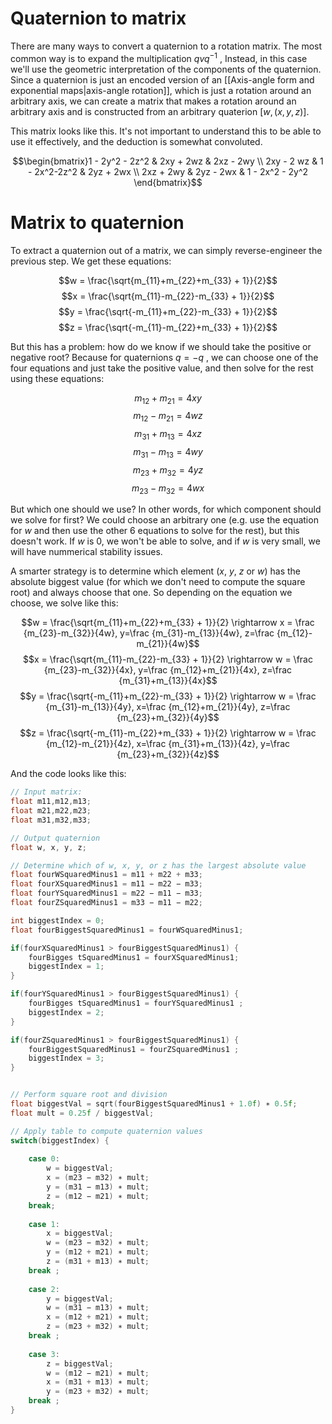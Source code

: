 
# Quaternion to matrix

There are many ways to convert a quaternion to a rotation matrix. The most common way is to expand the multiplication $qvq^{-1}$ , Instead, in this case we'll use the geometric interpretation of the components of the quaternion. Since a quaternion is just an encoded version of an [[Axis-angle form and exponential maps|axis-angle rotation]], which is just a rotation around an arbitrary axis, we can create a matrix that makes a rotation around an arbitrary axis and is constructed from an arbitrary quaterion $[w, (x, y, z)]$. 

This matrix looks like this. It's not important to understand this to be able to use it effectively, and the deduction is somewhat convoluted.

$$\begin{bmatrix}1 - 2y^2 - 2z^2 & 2xy + 2wz & 2xz - 2wy \\ 2xy - 2 wz & 1 - 2x^2-2z^2 & 2yz + 2wx \\ 2xz + 2wy & 2yz - 2wx & 1 - 2x^2 - 2y^2 \end{bmatrix}$$

# Matrix to quaternion

To extract a quaternion out of a matrix, we can simply reverse-engineer the previous step. We get these equations:

$$w = \frac{\sqrt{m_{11}+m_{22}+m_{33} + 1}}{2}$$
$$x = \frac{\sqrt{m_{11}-m_{22}-m_{33} + 1}}{2}$$
$$y = \frac{\sqrt{-m_{11}+m_{22}-m_{33} + 1}}{2}$$
$$z = \frac{\sqrt{-m_{11}-m_{22}+m_{33} + 1}}{2}$$

But this has a problem: how do we know if we should take the positive or negative root? Because for quaternions $q=-q$ , we can choose one of the four equations and just take the positive value, and then solve for the rest using these equations:

$$m_{12} + m_{21} = 4xy$$
$$m_{12} - m_{21} = 4wz$$
$$m_{31} + m_{13} = 4xz$$
$$m_{31} - m_{13} = 4wy$$
$$m_{23} + m_{32} = 4yz$$
$$m_{23} - m_{32} = 4wx$$

But which one should we use? In other words, for which component should we solve for first? We could choose an arbitrary one (e.g. use the equation for $w$ and then use the other 6 equations to solve for the rest), but this doesn't work. If $w$ is 0, we won't be able to solve, and if $w$ is very small, we will have nummerical stability issues. 

A smarter strategy is to determine which element ($x$, $y$, $z$ or $w$) has the absolute biggest value (for which we don't need to compute the square root) and always choose that one. So depending on the equation we choose, we solve like this:

$$w = \frac{\sqrt{m_{11}+m_{22}+m_{33} + 1}}{2} \rightarrow x = \frac {m_{23}-m_{32}}{4w}, y=\frac {m_{31}-m_{13}}{4w}, z=\frac {m_{12}-m_{21}}{4w}$$
$$x = \frac{\sqrt{m_{11}-m_{22}-m_{33} + 1}}{2} \rightarrow w = \frac {m_{23}-m_{32}}{4x}, y=\frac {m_{12}+m_{21}}{4x}, z=\frac {m_{31}+m_{13}}{4x}$$
$$y = \frac{\sqrt{-m_{11}+m_{22}-m_{33} + 1}}{2} \rightarrow w = \frac {m_{31}-m_{13}}{4y}, x=\frac {m_{12}+m_{21}}{4y}, z=\frac {m_{23}+m_{32}}{4y}$$
$$z = \frac{\sqrt{-m_{11}-m_{22}+m_{33} + 1}}{2} \rightarrow w = \frac {m_{12}-m_{21}}{4z}, x=\frac {m_{31}+m_{13}}{4z}, y=\frac {m_{23}+m_{32}}{4z}$$

And the code looks like this:

```c
// Input matrix:
float m11,m12,m13;
float m21,m22,m23;
float m31,m32,m33;

// Output quaternion
float w, x, y, z;

// Determine which of w, x, y, or z has the largest absolute value
float fourWSquaredMinus1 = m11 + m22 + m33;
float fourXSquaredMinus1 = m11 − m22 − m33;
float fourYSquaredMinus1 = m22 − m11 − m33;
float fourZSquaredMinus1 = m33 − m11 − m22;

int biggestIndex = 0;
float fourBiggestSquaredMinus1 = fourWSquaredMinus1;

if(fourXSquaredMinus1 > fourBiggestSquaredMinus1) { 
	fourBigges tSquaredMinus1 = fourXSquaredMinus1;
	biggestIndex = 1;
}

if(fourYSquaredMinus1 > fourBiggestSquaredMinus1) { 
	fourBigges tSquaredMinus1 = fourYSquaredMinus1 ;
	biggestIndex = 2;
}

if(fourZSquaredMinus1 > fourBiggestSquaredMinus1) { 
	fourBiggestSquaredMinus1 = fourZSquaredMinus1 ;
	biggestIndex = 3;
}


// Perform square root and division
float biggestVal = sqrt(fourBiggestSquaredMinus1 + 1.0f) ∗ 0.5f;
float mult = 0.25f / biggestVal;

// Apply table to compute quaternion values
switch(biggestIndex) {
	
	case 0:
		w = biggestVal;
		x = (m23 − m32) ∗ mult;
		y = (m31 − m13) ∗ mult;
		z = (m12 − m21) ∗ mult;
	break;
	
	case 1:
		x = biggestVal;
		w = (m23 − m32) ∗ mult;
		y = (m12 + m21) ∗ mult;
		z = (m31 + m13) ∗ mult;
	break ;
	
	case 2:
		y = biggestVal;
		w = (m31 − m13) ∗ mult;
		x = (m12 + m21) ∗ mult;
		z = (m23 + m32) ∗ mult;
	break ;
	
	case 3:
		z = biggestVal;
		w = (m12 − m21) ∗ mult;
		x = (m31 + m13) ∗ mult;
		y = (m23 + m32) ∗ mult;
	break ;
}
```